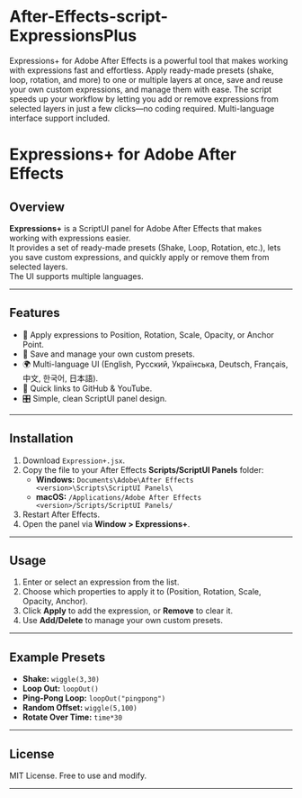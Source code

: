 # After-Effects-script-ExpressionsPlus
Expressions+ for Adobe After Effects is a powerful tool that makes working with expressions fast and effortless. Apply ready-made presets (shake, loop, rotation, and more) to one or multiple layers at once, save and reuse your own custom expressions, and manage them with ease. The script speeds up your workflow by letting you add or remove expressions from selected layers in just a few clicks—no coding required. Multi-language interface support included.

# Expressions+ for Adobe After Effects

## Overview
**Expressions+** is a ScriptUI panel for Adobe After Effects that makes working with expressions easier.  
It provides a set of ready-made presets (Shake, Loop, Rotation, etc.), lets you save custom expressions, and quickly apply or remove them from selected layers.  
The UI supports multiple languages.

---

## Features
- 🚀 Apply expressions to Position, Rotation, Scale, Opacity, or Anchor Point.  
- 📂 Save and manage your own custom presets.  
- 🌍 Multi-language UI (English, Русский, Українська, Deutsch, Français, 中文, 한국어, 日本語).  
- 🔗 Quick links to GitHub & YouTube.  
- 🎛 Simple, clean ScriptUI panel design.  

---

## Installation
1. Download `Expression+.jsx`.  
2. Copy the file to your After Effects **Scripts/ScriptUI Panels** folder:  
   - **Windows:** `Documents\Adobe\After Effects <version>\Scripts\ScriptUI Panels\`  
   - **macOS:** `/Applications/Adobe After Effects <version>/Scripts/ScriptUI Panels/`  
3. Restart After Effects.  
4. Open the panel via **Window > Expressions+**.  

---

## Usage
1. Enter or select an expression from the list.  
2. Choose which properties to apply it to (Position, Rotation, Scale, Opacity, Anchor).  
3. Click **Apply** to add the expression, or **Remove** to clear it.  
4. Use **Add/Delete** to manage your own custom presets.  

---

## Example Presets
- **Shake:** `wiggle(3,30)`  
- **Loop Out:** `loopOut()`  
- **Ping-Pong Loop:** `loopOut("pingpong")`  
- **Random Offset:** `wiggle(5,100)`  
- **Rotate Over Time:** `time*30`  

---

## License
MIT License. Free to use and modify.  

---
